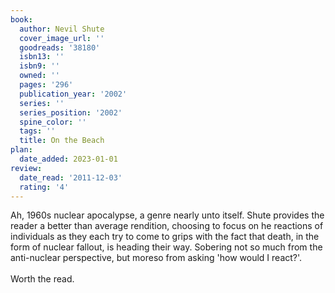 ```yaml
---
book:
  author: Nevil Shute
  cover_image_url: ''
  goodreads: '38180'
  isbn13: ''
  isbn9: ''
  owned: ''
  pages: '296'
  publication_year: '2002'
  series: ''
  series_position: '2002'
  spine_color: ''
  tags: ''
  title: On the Beach
plan:
  date_added: 2023-01-01
review:
  date_read: '2011-12-03'
  rating: '4'
---
```


Ah, 1960s nuclear apocalypse, a genre nearly unto itself. Shute provides the reader a better than average rendition, choosing to focus on he reactions of individuals as they each try to come to grips with the fact that death, in the form of nuclear fallout, is heading their way. Sobering not so much from the anti-nuclear perspective, but moreso from asking 'how would I react?'.<br/><br/>Worth the read.
